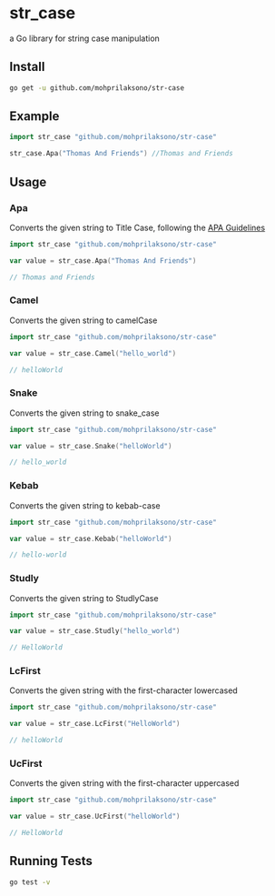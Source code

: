 str_case
==========

a Go library for string case manipulation

Install
-------

```bash
go get -u github.com/mohprilaksono/str-case
```

Example
-------

```go
import str_case "github.com/mohprilaksono/str-case"

str_case.Apa("Thomas And Friends") //Thomas and Friends
```

Usage
-------

### Apa

Converts the given string to Title Case, following the [APA Guidelines](https://apastyle.apa.org/style-grammar-guidelines/capitalization/title-case)

```go
import str_case "github.com/mohprilaksono/str-case"

var value = str_case.Apa("Thomas And Friends") 

// Thomas and Friends
```
### Camel

Converts the given string to camelCase

```go
import str_case "github.com/mohprilaksono/str-case"

var value = str_case.Camel("hello_world") 

// helloWorld
```
### Snake

Converts the given string to snake_case

```go
import str_case "github.com/mohprilaksono/str-case"

var value = str_case.Snake("helloWorld") 

// hello_world
```
### Kebab

Converts the given string to kebab-case

```go
import str_case "github.com/mohprilaksono/str-case"

var value = str_case.Kebab("helloWorld") 

// hello-world
```
### Studly

Converts the given string to StudlyCase

```go
import str_case "github.com/mohprilaksono/str-case"

var value = str_case.Studly("hello_world") 

// HelloWorld
```
### LcFirst

Converts the given string with the first-character lowercased

```go
import str_case "github.com/mohprilaksono/str-case"

var value = str_case.LcFirst("HelloWorld") 

// helloWorld
```
### UcFirst

Converts the given string with the first-character uppercased

```go
import str_case "github.com/mohprilaksono/str-case"

var value = str_case.UcFirst("helloWorld") 

// HelloWorld
```
Running Tests
-------

```bash
go test -v
```
